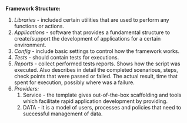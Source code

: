**Framework Structure:**
1. *Libraries* - included certain utilities that are used to perform any functions or actions.
2. *Applications* - software that provides a fundamental structure to create/support the development of applications for a certain environment.
3. *Config* - include basic settings to control how the framework works.
4. *Tests* - should contain tests for executions.
5. *Reports* - collect performed tests reports. Shows how the script was executed. Also describes in detail the completed scenarious, steps, check points that were passed or failed. The actual result, time that spent for execution, possibly where was a failure.
6. *Providers:*
    1. Service - the template gives out-of-the-box scaffolding and tools which facilitate rapid application development by providing.
    2. DATA - it is a model of users, processes and policies that need to successful management of data.
